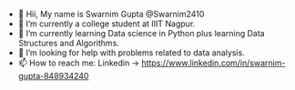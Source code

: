 - 👀 Hii, My name is Swarnim Gupta @Swarnim2410
- 🔭 I’m currently a college student at IIIT Nagpur.
- 🌱 I’m currently learning Data science in Python plus learning Data Structures and Algorithms.
- 🤔 I’m looking for help with problems related to data analysis.
- 📫 How to reach me: Linkedin -> https://www.linkedin.com/in/swarnim-gupta-848934240 

